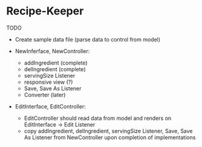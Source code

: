 # Recipe-Keeper
TODO
- Create sample data file (parse data to control from model)

- NewInferface, NewController:
  + addIngredient (complete)
  + delIngredient (complete)
  + servingSize Listener
  + responsive view (?)
  + Save, Save As Listener
  + Converter (later)
  
- EditInterface, EditController:
  + EditController should read data from model and renders on EditInterface -> Edit Listener
  + copy addIngredient, delIngredient, servingSize Listener, Save, Save As Listener from NewController upon completion of implementations